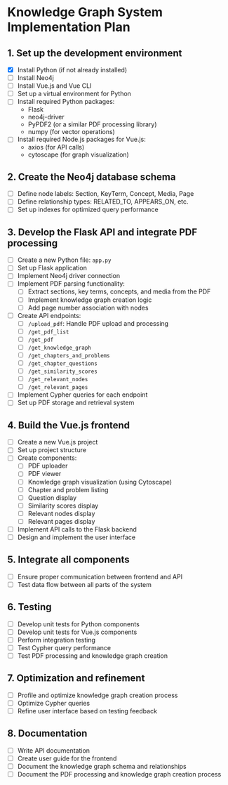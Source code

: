 # Knowledge Graph System Implementation Plan

## 1. Set up the development environment
- [x] Install Python (if not already installed)
- [ ] Install Neo4j
- [ ] Install Vue.js and Vue CLI
- [ ] Set up a virtual environment for Python
- [ ] Install required Python packages:
  - Flask
  - neo4j-driver
  - PyPDF2 (or a similar PDF processing library)
  - numpy (for vector operations)
- [ ] Install required Node.js packages for Vue.js:
  - axios (for API calls)
  - cytoscape (for graph visualization)

## 2. Create the Neo4j database schema
- [ ] Define node labels: Section, KeyTerm, Concept, Media, Page
- [ ] Define relationship types: RELATED_TO, APPEARS_ON, etc.
- [ ] Set up indexes for optimized query performance

## 3. Develop the Flask API and integrate PDF processing
- [ ] Create a new Python file: `app.py`
- [ ] Set up Flask application
- [ ] Implement Neo4j driver connection
- [ ] Implement PDF parsing functionality:
  - [ ] Extract sections, key terms, concepts, and media from the PDF
  - [ ] Implement knowledge graph creation logic
  - [ ] Add page number association with nodes
- [ ] Create API endpoints:
  - [ ] `/upload_pdf`: Handle PDF upload and processing
  - [ ] `/get_pdf_list`
  - [ ] `/get_pdf`
  - [ ] `/get_knowledge_graph`
  - [ ] `/get_chapters_and_problems`
  - [ ] `/get_chapter_questions`
  - [ ] `/get_similarity_scores`
  - [ ] `/get_relevant_nodes`
  - [ ] `/get_relevant_pages`
- [ ] Implement Cypher queries for each endpoint
- [ ] Set up PDF storage and retrieval system

## 4. Build the Vue.js frontend
- [ ] Create a new Vue.js project
- [ ] Set up project structure
- [ ] Create components:
  - [ ] PDF uploader
  - [ ] PDF viewer
  - [ ] Knowledge graph visualization (using Cytoscape)
  - [ ] Chapter and problem listing
  - [ ] Question display
  - [ ] Similarity scores display
  - [ ] Relevant nodes display
  - [ ] Relevant pages display
- [ ] Implement API calls to the Flask backend
- [ ] Design and implement the user interface

## 5. Integrate all components
- [ ] Ensure proper communication between frontend and API
- [ ] Test data flow between all parts of the system

## 6. Testing
- [ ] Develop unit tests for Python components
- [ ] Develop unit tests for Vue.js components
- [ ] Perform integration testing
- [ ] Test Cypher query performance
- [ ] Test PDF processing and knowledge graph creation

## 7. Optimization and refinement
- [ ] Profile and optimize knowledge graph creation process
- [ ] Optimize Cypher queries
- [ ] Refine user interface based on testing feedback

## 8. Documentation
- [ ] Write API documentation
- [ ] Create user guide for the frontend
- [ ] Document the knowledge graph schema and relationships
- [ ] Document the PDF processing and knowledge graph creation process